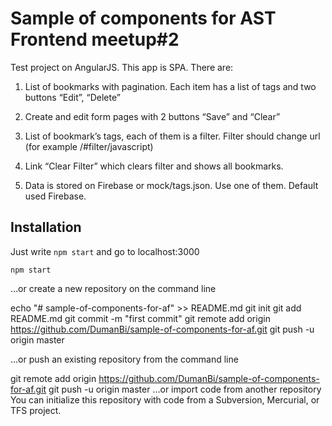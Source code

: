 # Sample of components for AST Frontend meetup#2

Test project on AngularJS. This app is SPA. There are:

1. List of bookmarks with pagination. Each item has a list of tags and two buttons “Edit”, “Delete”

2. Create and edit form pages with 2 buttons “Save” and “Clear”

3. List of bookmark’s tags, each of them is a filter. Filter should change url (for example /#filter/javascript)

4. Link “Clear Filter” which clears filter and shows all bookmarks.

5. Data is stored on Firebase or mock/tags.json. Use one of them. Default used Firebase.

## Installation

Just write `npm start` and go to localhost:3000
```
npm start
```


…or create a new repository on the command line

echo "# sample-of-components-for-af" >> README.md
git init
git add README.md
git commit -m "first commit"
git remote add origin https://github.com/DumanBi/sample-of-components-for-af.git
git push -u origin master


…or push an existing repository from the command line

git remote add origin https://github.com/DumanBi/sample-of-components-for-af.git
git push -u origin master
…or import code from another repository
You can initialize this repository with code from a Subversion, Mercurial, or TFS project.
